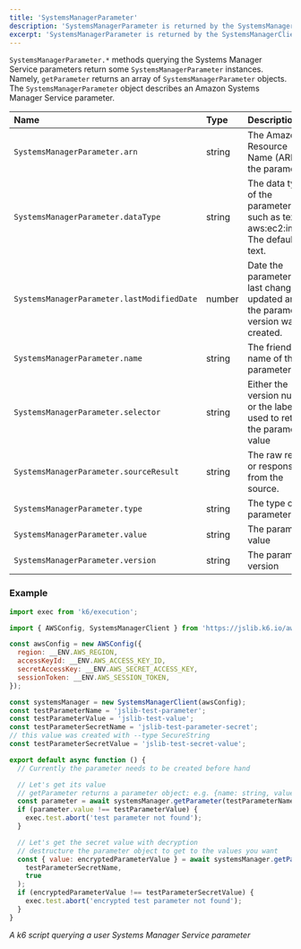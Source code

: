 ```yaml
---
title: 'SystemsManagerParameter'
description: 'SystemsManagerParameter is returned by the SystemsManagerClient.* methods that query parameters'
excerpt: 'SystemsManagerParameter is returned by the SystemsManagerClient.* methods that query KMS parameters'
---
```


`SystemsManagerParameter.*` methods querying the Systems Manager Service parameters return some `SystemsManagerParameter` instances. Namely, `getParameter` returns an array of `SystemsManagerParameter` objects. The `SystemsManagerParameter` object describes an Amazon Systems Manager Service parameter.

| Name                                       | Type   | Description                                                                           |
| :----------------------------------------- | :----- | :------------------------------------------------------------------------------------ |
| `SystemsManagerParameter.arn`              | string | The Amazon Resource Name (ARN) of the parameter                                       |
| `SystemsManagerParameter.dataType`         | string | The data type of the parameter, such as text or aws:ec2:image. The default is text.   |
| `SystemsManagerParameter.lastModifiedDate` | number | Date the parameter was last changed or updated and the parameter version was created. |
| `SystemsManagerParameter.name`             | string | The friendly name of the parameter.                                                   |
| `SystemsManagerParameter.selector`         | string | Either the version number or the label used to retrieve the parameter value           |
| `SystemsManagerParameter.sourceResult`     | string | The raw result or response from the source.                                           |
| `SystemsManagerParameter.type`             | string | The type of parameter                                                                 |
| `SystemsManagerParameter.value`            | string | The parameter value                                                                   |
| `SystemsManagerParameter.version`          | string | The parameter version                                                                 |

### Example

<CodeGroup labels={[]}>

```javascript
import exec from 'k6/execution';

import { AWSConfig, SystemsManagerClient } from 'https://jslib.k6.io/aws/0.11.0/ssm.js';

const awsConfig = new AWSConfig({
  region: __ENV.AWS_REGION,
  accessKeyId: __ENV.AWS_ACCESS_KEY_ID,
  secretAccessKey: __ENV.AWS_SECRET_ACCESS_KEY,
  sessionToken: __ENV.AWS_SESSION_TOKEN,
});

const systemsManager = new SystemsManagerClient(awsConfig);
const testParameterName = 'jslib-test-parameter';
const testParameterValue = 'jslib-test-value';
const testParameterSecretName = 'jslib-test-parameter-secret';
// this value was created with --type SecureString
const testParameterSecretValue = 'jslib-test-secret-value';

export default async function () {
  // Currently the parameter needs to be created before hand

  // Let's get its value
  // getParameter returns a parameter object: e.g. {name: string, value: string...}
  const parameter = await systemsManager.getParameter(testParameterName);
  if (parameter.value !== testParameterValue) {
    exec.test.abort('test parameter not found');
  }

  // Let's get the secret value with decryption
  // destructure the parameter object to get to the values you want
  const { value: encryptedParameterValue } = await systemsManager.getParameter(
    testParameterSecretName,
    true
  );
  if (encryptedParameterValue !== testParameterSecretValue) {
    exec.test.abort('encrypted test parameter not found');
  }
}
```

_A k6 script querying a user Systems Manager Service parameter_

</CodeGroup>
